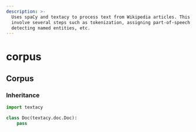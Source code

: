 ```yaml
---
description: >-
  Uses spaCy and textacy to process text from Wikipedia articles. This can
  involve several steps such as tokenization, assigning part-of-speech tags,
  detecting named entities, etc.
---
```


# corpus

## Corpus

### Inheritance

```python
import textacy

class Doc(textacy.doc.Doc):
    pass
```

### 



